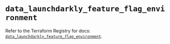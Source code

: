 # `data_launchdarkly_feature_flag_environment`

Refer to the Terraform Registry for docs: [`data_launchdarkly_feature_flag_environment`](https://registry.terraform.io/providers/launchdarkly/launchdarkly/2.21.5/docs/data-sources/feature_flag_environment).
